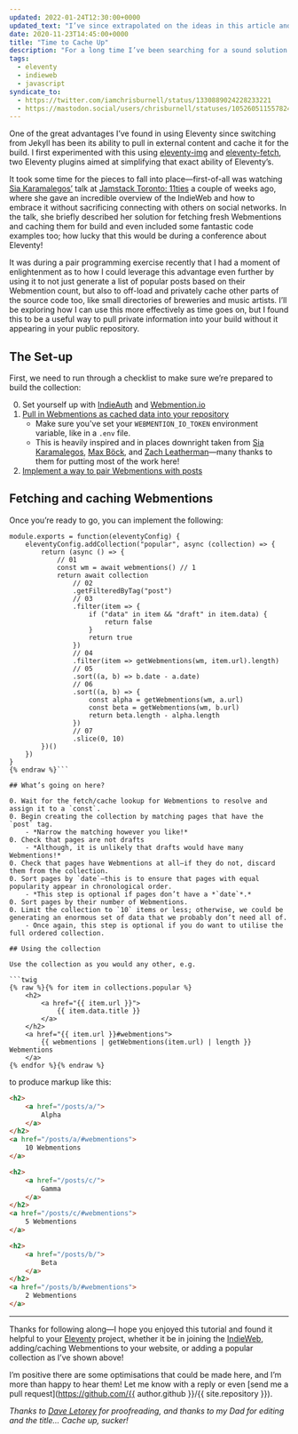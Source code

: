 ```yaml
---
updated: 2022-01-24T12:30:00+0000
updated_text: "I’ve since extrapolated on the ideas in this article and built <a href=\"/eleventy-cache-webmentions/\">eleventy-cache-webmentions</a> as a simplified method of retrieving and accessing Webmentions in <a href=\"https://11ty.dev/\" rel=\"external\">Eleventy</a>."
date: 2020-11-23T14:45:00+0000
title: "Time to Cache Up"
description: "For a long time I’ve been searching for a sound solution to storing the entire Webmention history of my blog, as packaging it up with the rest of the repository was not cutting it for me. Enter the world of async."
tags:
  - eleventy
  - indieweb
  - javascript
syndicate_to:
  - https://twitter.com/iamchrisburnell/status/1330889024228233221
  - https://mastodon.social/users/chrisburnell/statuses/105260511557824260
---
```


One of the great advantages I’ve found in using Eleventy since switching from Jekyll has been its ability to pull in external content and cache it for the build. I first experimented with this using [eleventy-img](https://github.com/11ty/eleventy-img) and [eleventy-fetch](https://github.com/11ty/eleventy-fetch), two Eleventy plugins aimed at simplifying that exact ability of Eleventy’s.

It took some time for the pieces to fall into place—first-of-all was watching [Sia Karamalegos’](https://sia.codes/) talk at [Jamstack Toronto: 11ties](/note/1603756300/) a couple of weeks ago, where she gave an incredible overview of the IndieWeb and how to embrace it without sacrificing connecting with others on social networks. In the talk, she briefly described her solution for fetching fresh Webmentions and caching them for build and even included some fantastic code examples too; how lucky that this would be during a conference about Eleventy!

It was during a pair programming exercise recently that I had a moment of enlightenment as to how I could leverage this advantage even further by using it to not just generate a list of popular posts based on their Webmention count, but also to off-load and privately cache other parts of the source code too, like small directories of breweries and music artists. I’ll be exploring how I can use this more effectively as time goes on, but I found this to be a useful way to pull private information into your build without it appearing in your public repository.

## The Set-up

First, we need to run through a checklist to make sure we’re prepared to build the collection:

0. Set yourself up with [IndieAuth](https://indieauth.com/) and [Webmention.io](https://webmention.io/)
0. [Pull in Webmentions as cached data into your repository](https://gist.github.com/chrisburnell/4e29dcf84431808b6c915d87a3b5790e)
    - Make sure you've set your `WEBMENTION_IO_TOKEN` environment variable, like in a `.env` file.
    - This is heavily inspired and in places downright taken from [Sia Karamalegos](https://sia.codes/posts/webmentions-eleventy-in-depth/), [Max Böck](https://github.com/maxboeck/eleventy-webmentions/blob/master/_data/webmentions.js), and [Zach Leatherman](https://github.com/zachleat/zachleat.com/blob/master/_data/webmentions.js)—many thanks to them for putting most of the work here!
0. [Implement a way to pair Webmentions with posts](https://gist.github.com/chrisburnell/36134bbb26234a4d92423e352a693f44)

## Fetching and caching Webmentions

Once you’re ready to go, you can implement the following:

```javascript{% raw %}
module.exports = function(eleventyConfig) {
    eleventyConfig.addCollection("popular", async (collection) => {
        return (async () => {
            // 01
            const wm = await webmentions() // 1
            return await collection
                // 02
                .getFilteredByTag("post")
                // 03
                .filter(item => {
                    if ("data" in item && "draft" in item.data) {
                        return false
                    }
                    return true
                })
                // 04
                .filter(item => getWebmentions(wm, item.url).length)
                // 05
                .sort((a, b) => b.date - a.date)
                // 06
                .sort((a, b) => {
                    const alpha = getWebmentions(wm, a.url)
                    const beta = getWebmentions(wm, b.url)
                    return beta.length - alpha.length
                })
                // 07
                .slice(0, 10)
        })()
    })
}
{% endraw %}```

## What’s going on here?

0. Wait for the fetch/cache lookup for Webmentions to resolve and assign it to a `const`.
0. Begin creating the collection by matching pages that have the `post` tag.
    - *Narrow the matching however you like!*
0. Check that pages are not drafts
    - *Although, it is unlikely that drafts would have many Webmentions!*
0. Check that pages have Webmentions at all—if they do not, discard them from the collection.
0. Sort pages by `date`—this is to ensure that pages with equal popularity appear in chronological order.
    - *This step is optional if pages don’t have a *`date`*.*
0. Sort pages by their number of Webmentions.
0. Limit the collection to `10` items or less; otherwise, we could be generating an enormous set of data that we probably don’t need all of.
    - Once again, this step is optional if you do want to utilise the full ordered collection.

## Using the collection

Use the collection as you would any other, e.g.

```twig
{% raw %}{% for item in collections.popular %}
    <h2>
        <a href="{{ item.url }}">
            {{ item.data.title }}
        </a>
    </h2>
    <a href="{{ item.url }}#webmentions">
        {{ webmentions | getWebmentions(item.url) | length }} Webmentions
    </a>
{% endfor %}{% endraw %}
```

to produce markup like this:

```html
<h2>
    <a href="/posts/a/">
        Alpha
    </a>
</h2>
<a href="/posts/a/#webmentions">
    10 Webmentions
</a>

<h2>
    <a href="/posts/c/">
        Gamma
    </a>
</h2>
<a href="/posts/c/#webmentions">
    5 Webmentions
</a>

<h2>
    <a href="/posts/b/">
        Beta
    </a>
</h2>
<a href="/posts/b/#webmentions">
    2 Webmentions
</a>
```

---------

Thanks for following along—I hope you enjoyed this tutorial and found it helpful to your [Eleventy](https://www.11ty.dev/) project, whether it be in joining the [IndieWeb](https://indieweb.org/), adding/caching Webmentions to your website, or adding a popular collection as I’ve shown above!

I’m positive there are some optimisations that could be made here, and I’m more than happy to hear them! Let me know with a reply or even [send me a pull request](https://github.com/{{ author.github }}/{{ site.repository }}).

*Thanks to [Dave Letorey](https://letorey.co.uk) for proofreading, and thanks to my Dad for editing and the title… Cache up, sucker!*

